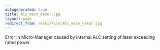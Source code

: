```yaml
---
autogenerated: true
title: Alc_mscv_error.jpg
layout: page
redirect_from: /wiki/File:Alc_mscv_error.jpg
---
```


Error in Micro-Manager caused by internal ALC setting of laser exceeding
rated power.
